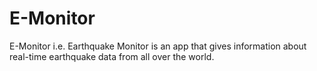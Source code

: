 # E-Monitor
E-Monitor i.e. Earthquake Monitor is an app that gives information about real-time earthquake data from all over the world.
